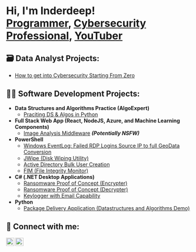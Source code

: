 <h1>Hi, I'm Inderdeep! <br/><a href="https://github.com/inderdeepsaggu">Programmer</a>, <a href="https://www.linkedin.com/in/inderdeepsaggu/">Cybersecurity Professional</a>, <a href="https://www.youtube.com/c/joshmadakor">YouTuber</a></h1>

<h2>🗃️ Data Analyst Projects:</h2>

- [How to get into Cybersecurity Starting From Zero](https://www.youtube.com/watch?v=a83ASGn_V_s)

<h2>👨‍💻 Software Development Projects:</h2>

- <b>Data Structures and Algorithms Practice (AlgoExpert)</b>
  - [Praciting DS & Algos in Python](https://github.com/joshmadakor1/Algorithms-Practice)
- <b>Full Stack Web App (React, NodeJS, Azure, and Machine Learning Components)</b>
  - [Image Analysis Middleware](https://github.com/joshmadakor1/4chan-Image-Analysis-Middleware-C964) <b><i>(Potentially NSFW)</b></i>
- <b>PowerShell</b>
  - [Windows EventLog: Failed RDP Logins Source IP to full GeoData Conversion](https://github.com/joshmadakor1/Sentinel-Lab)
  - [JWipe (Disk Wiping Utility)](https://github.com/joshmadakor1/Jwipe.PowerShell)
  - [Active Directory Bulk User Creation](https://github.com/joshmadakor1/AD_PS)
  - [FIM (File Integrity Monitor)](https://github.com/joshmadakor1/PowerShell-Integrity-FIM)
- <b>C# (.NET Desktop Applications)</b>
  - [Ransomware Proof of Concept (Encrypter)](https://github.com/joshmadakor1/EncrypterPOC)
  - [Ransomware Proof of Concept (Decrypter)](https://github.com/joshmadakor1/DecrypterPOC)
  - [Keylogger with Email Capability](https://github.com/joshmadakor1/Key-Logger-With-Email)
- <b>Python</b>
  - [Package Delivery Application (Datastructures and Algorithms Demo)](https://github.com/joshmadakor1/Package-Delivery-Pathfinding-Algorithm)


<h2> 🤳 Connect with me:</h2>

[<img align="left" alt="InderdeepSaggu | LinkedIn" width="22px" src="https://cdn.jsdelivr.net/npm/simple-icons@v3/icons/linkedin.svg" />][linkedin]
[<img align="left" alt="InderdeepSaggu | LinkedIn" width="22px" src="https://cdn.jsdelivr.net/npm/simple-icons@v3/icons/github.svg" />][linkedin]

[linkedin]: https://www.linkedin.com/in/inderdeepsaggu/
[github]: https://github.com/inderdeepsaggu

<!--
Here are some ideas to get you started:

- 🔭 I’m currently working on ...
- 🌱 I’m currently learning ...
- 👯 I’m looking to collaborate on ...
- 🤔 I’m looking for help with ...
- 💬 Ask me about ...
- 📫 How to reach me: ...
- 😄 Pronouns: ...
- ⚡ Fun fact: ...
-->
